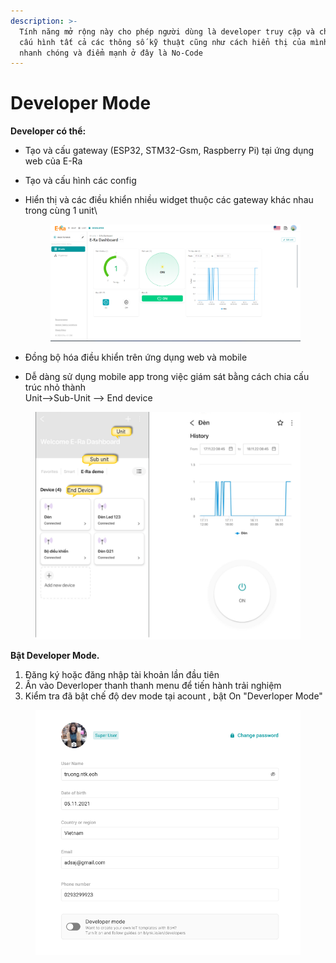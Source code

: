 ```yaml
---
description: >-
  Tính năng mở rộng này cho phép người dùng là developer truy cập và cho phép
  cấu hình tất cả các thông số kỹ thuật cũng như cách hiển thị của mình một cách
  nhanh chóng và điểm mạnh ở đây là No-Code
---
```


# Developer Mode



**Developer có thể:**

* Tạo và cấu gateway (ESP32, STM32-Gsm, Raspberry Pi) tại ứng dụng web của E-Ra
* Tạo và cấu hình các config&#x20;
*   Hiển thị và các điều khiển nhiều widget thuộc các gateway khác nhau trong cùng 1 unit\


    <figure><img src="../.gitbook/assets/image (3).png" alt=""><figcaption></figcaption></figure>
* Đồng bộ hóa điều khiển trên ứng dụng web và mobile
* Dễ dàng sử dụng mobile app trong việc giám sát bằng cách chia cấu trúc nhỏ thành \
  Unit-->Sub-Unit --> End device

<figure><img src="../.gitbook/assets/image.png" alt=""><figcaption></figcaption></figure>

**Bật Developer Mode.**

1. Đăng ký hoặc đăng nhập tài khoản lần đầu tiên
2. Ấn vào Deverloper thanh thanh menu để tiến hành trải nghiệm
3. Kiểm tra đã bật chế độ dev mode tại acount , bật On "Deverloper Mode"

<figure><img src="../.gitbook/assets/Screen Shot 2022-07-22 at 14.08.29.png" alt=""><figcaption></figcaption></figure>

